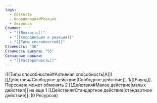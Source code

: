```yaml
---
tags:
  - Ловкость
  - КоординацияИРеакция
  - Активная
Ссылки:
  - "[[Ловкость]]"
  - "[[Координация и реакция]]"
  - "[[Типы способностей]]"
Стоимость: "30"
Стоимость выкупа: "55"
Связанные навыки:
  - "[[Расторопность]]"
---
```

([[Типы способностей#Активная способность|А]]) [[Действия#Свободное действие|Свободное действие]]. 1/[[Раунд]]. Персонаж может обменять 2 [[Действия#Малое действие|малых действия]] на еще 1 [[Действия#Стандартное действие|стандартное действие]]. (0 Ресурсов)